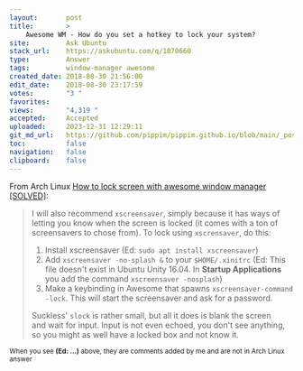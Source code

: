 ```yaml
---
layout:       post
title:        >
    Awesome WM - How do you set a hotkey to lock your system?
site:         Ask Ubuntu
stack_url:    https://askubuntu.com/q/1070660
type:         Answer
tags:         window-manager awesome
created_date: 2018-08-30 21:56:00
edit_date:    2018-08-30 23:17:59
votes:        "3 "
favorites:    
views:        "4,319 "
accepted:     Accepted
uploaded:     2023-12-31 12:29:11
git_md_url:   https://github.com/pippim/pippim.github.io/blob/main/_posts/2018/2018-08-30-Awesome-WM-How-do-you-set-a-hotkey-to-lock-your-system_.md
toc:          false
navigation:   false
clipboard:    false
---
```


From Arch Linux [How to lock screen with awesome window manager \[SOLVED\]][1]:

> I will also recommend `xscreensaver`, simply because it has ways of  
> letting you know when the screen is locked (it comes with a ton of  
> screensavers to chose from). To lock using `xscrensaver`, do this:  
>   
> 1. Install xscreensaver (Ed: `sudo apt install xscreensaver`)  
> 2. Add `xscreensaver -no-splash &` to your `$HOME/.xinitrc` (Ed: This file doesn't exist in Ubuntu Unity 16.04. In **Startup Applications** you add the command `xscreensaver -nosplash`)  
> 3. Make a keybinding in Awesome that spawns `xscreensaver-command -lock`. This will start the screensaver and ask for a password.  
>   
> Suckless' `slock` is rather small, but all it does is blank the screen  
> and wait for input. Input is not even echoed, you don't see anything,  
> so you might as well have a locked box and not know it.  

<sub>When you see **(Ed: ...)** above, they are comments added by me and are not in Arch Linux answer</sub>

  [1]: https://bbs.archlinux.org/viewtopic.php?id=82746
